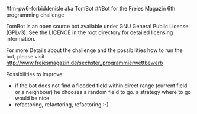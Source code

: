 #fm-pw6-forbiddenisle aka TomBot
##Bot for the Freies Magazin 6th programming challenge

TomBot is an open source bot available under GNU General Public License (GPLv3). See the LICENCE in the root directory for detailed licensing information.

For more Details about the challenge and the possibilities how to run the bot, please visit
http://www.freiesmagazin.de/sechster_programmierwettbewerb

Possibilities to improve:
* if the bot does not find a flooded field within direct range (current field or a neighbour) he chooses a random field to go. a strategy where to go would be nice
* refactoring, refactoring, refactoring :-)